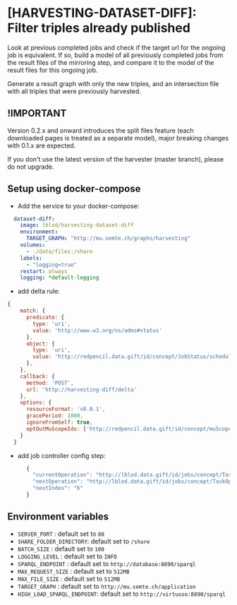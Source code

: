 # [HARVESTING-DATASET-DIFF]: Filter triples already published

Look at previous completed jobs and check if the target url for the ongoing job is equivalent.
If so, build a model of all previously completed jobs from the result files of the mirroring step,
and compare it to the model of the result files for this ongoing job.

Generate a result graph with only the new triples, and an intersection file with all triples that were
previously harvested.

## !IMPORTANT

Version 0.2.x and onward introduces the split files feature (each downloaded pages is treated as a separate model),
major breaking changes with 0.1.x are expected.

If you don't use the latest version of the harvester (master branch), please do not upgrade.

## Setup using docker-compose

- Add the service to your docker-compose:

```yml
  dataset-diff:
    image: lblod/harvesting-dataset-diff
    environment:
      TARGET_GRAPH: "http://mu.semte.ch/graphs/harvesting"
    volumes:
      - ./data/files:/share
    labels:
      - "logging=true"
    restart: always
    logging: *default-logging

```

- add delta rule:

```js
{
    match: {
      predicate: {
        type: 'uri',
        value: 'http://www.w3.org/ns/adms#status'
      },
      object: {
        type: 'uri',
        value: 'http://redpencil.data.gift/id/concept/JobStatus/scheduled'
      },
    },
    callback: {
      method: 'POST',
      url: 'http://harvesting-diff/delta'
    },
    options: {
      resourceFormat: 'v0.0.1',
      gracePeriod: 1000,
      ignoreFromSelf: true,
      optOutMuScopeIds: ['http://redpencil.data.gift/id/concept/muScope/deltas/initialSync']
    }
  }
```

- add job controller config step:

```js
      {
        "currentOperation": "http://lblod.data.gift/id/jobs/concept/TaskOperation/diff",
        "nextOperation": "http://lblod.data.gift/id/jobs/concept/TaskOperation/publishHarvestedTriples",
        "nextIndex": "6"
      }

```

## Environment variables

- `SERVER_PORT` : default set to `80`
- `SHARE_FOLDER_DIRECTORY`: default set to `/share`
- `BATCH_SIZE` : default set to `100`
- `LOGGING_LEVEL` : default set to `INFO`
- `SPARQL_ENDPOINT` : default set to `http://database:8890/sparql`
- `MAX_REQUEST_SIZE` : default set to `512MB`
- `MAX_FILE_SIZE` : default set to `512MB`
- `TARGET_GRAPH` : default set to `http://mu.semte.ch/application`
- `HIGH_LOAD_SPARQL_ENDPOINT`: default set to `http://virtuoso:8890/sparql`
